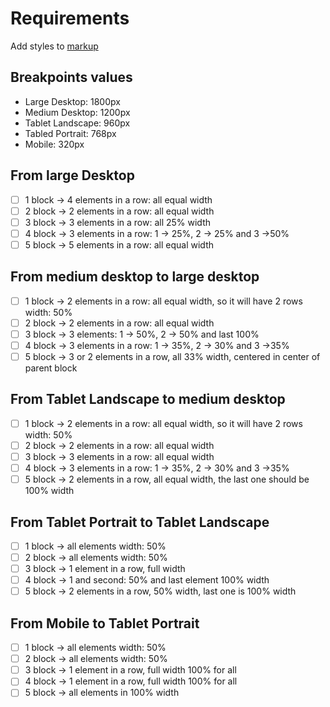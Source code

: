 # Requirements

Add styles to [markup](media-queries-practice.html)

## Breakpoints values

- Large Desktop: 1800px
- Medium Desktop: 1200px
- Tablet Landscape: 960px
- Tabled Portrait: 768px
- Mobile: 320px

## From large Desktop

- [ ] 1 block -> 4 elements in a row: all equal width
- [ ] 2 block -> 2 elements in a row: all equal width
- [ ] 3 block -> 3 elements in a row: all 25% width
- [ ] 4 block -> 3 elements in a row: 1 -> 25%, 2 -> 25% and 3 ->50%
- [ ] 5 block -> 5 elements in a row: all equal width

## From medium desktop to large desktop

- [ ] 1 block -> 2 elements in a row: all equal width, so it will have 2 rows width: 50%
- [ ] 2 block -> 2 elements in a row: all equal width
- [ ] 3 block -> 3 elements: 1 -> 50%, 2 -> 50% and last 100%
- [ ] 4 block -> 3 elements in a row: 1 -> 35%, 2 -> 30% and 3 ->35%
- [ ] 5 block -> 3 or 2 elements in a row, all 33% width, centered in center of parent block

## From Tablet Landscape to medium desktop

- [ ] 1 block -> 2 elements in a row: all equal width, so it will have 2 rows width: 50%
- [ ] 2 block -> 2 elements in a row: all equal width
- [ ] 3 block -> 3 elements in a row: all equal width
- [ ] 4 block -> 3 elements in a row: 1 -> 35%, 2 -> 30% and 3 ->35%
- [ ] 5 block -> 2 elements in a row, all equal width, the last one should be 100% width

## From Tablet Portrait to Tablet Landscape

- [ ] 1 block -> all elements width: 50%
- [ ] 2 block -> all elements width: 50%
- [ ] 3 block -> 1 element in a row, full width
- [ ] 4 block -> 1 and second: 50% and last element 100% width
- [ ] 5 block -> 2 elements in a row, 50% width, last one is 100% width

## From Mobile to Tablet Portrait

- [ ] 1 block -> all elements width: 50%
- [ ] 2 block -> all elements width: 50%
- [ ] 3 block -> 1 element in a row, full width 100% for all
- [ ] 4 block -> 1 element in a row, full width 100% for all
- [ ] 5 block -> all elements in 100% width
